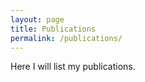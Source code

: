 ```yaml
---
layout: page
title: Publications
permalink: /publications/
---
```


Here I will list my publications.
